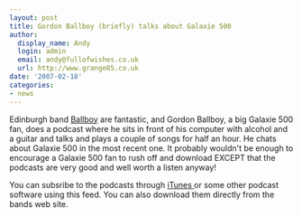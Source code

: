 ```yaml
---
layout: post
title: Gordon Ballboy (briefly) talks about Galaxie 500
author:
  display_name: Andy
  login: admin
  email: andy@fullofwishes.co.uk
  url: http://www.grange85.co.uk
date: '2007-02-18'
categories:
- news
---
```

Edinburgh band [Ballboy](http://www.ballboymusic.com) are fantastic, and Gordon Ballboy, a big Galaxie 500 fan, does a podcast where he sits in front of his computer with alcohol and a guitar and talks and plays a couple of songs for half an hour. He chats about Galaxie 500 in the most recent one. It probably wouldn't be enough to encourage a Galaxie 500 fan to rush off and download EXCEPT that the podcasts are very good and well worth a listen anyway!

You can subsribe to the podcasts through [iTunes ](http://phobos.apple.com/WebObjects/MZStore.woa/wa/viewPodcast?id=170065769)or some other podcast software using this feed. You can also download them directly from the bands web site.


